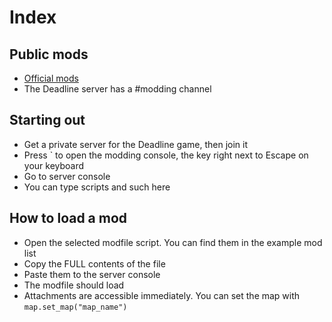 # Index

## Public mods

-   [Official mods](mod-manifest.md)
-   The Deadline server has a #modding channel

## Starting out

-   Get a private server for the Deadline game, then join it
-   Press ` to open the modding console, the key right next to Escape on your keyboard
-   Go to server console
-   You can type scripts and such here

## How to load a mod

-   Open the selected modfile script. You can find them in the example mod list
-   Copy the FULL contents of the file
-   Paste them to the server console
-   The modfile should load
-   Attachments are accessible immediately. You can set the map with `map.set_map("map_name")`
